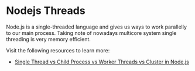 # Nodejs Threads

Node.js is a single-threaded language and gives us ways to work parallelly to our main process.
Taking note of nowadays multicore system single threading is very memory efficient.

Visit the following resources to learn more:

- [Single Thread vs Child Process vs Worker Threads vs Cluster in Node.js](https://alvinlal.netlify.app/blog/single-thread-vs-child-process-vs-worker-threads-vs-cluster-in-nodejs)

